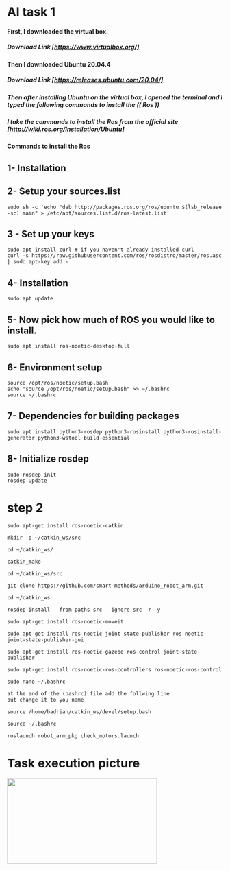 # AI task 1
#### First, I downloaded the virtual box.
##### Download Link [https://www.virtualbox.org/] 
#### Then I downloaded Ubuntu 20.04.4
##### Download Link [https://releases.ubuntu.com/20.04/]
##### Then after installing Ubuntu on the virtual box, I opened the terminal and I typed the following commands to install the (( Ros ))
##### I take the commands to install the Ros from the official site [http://wiki.ros.org/Installation/Ubuntu]
#### Commands to install the Ros
## 1- Installation
## 2- Setup your sources.list
~~~~
sudo sh -c 'echo "deb http://packages.ros.org/ros/ubuntu $(lsb_release -sc) main" > /etc/apt/sources.list.d/ros-latest.list'
~~~~~

## 3 - Set up your keys
~~~~~
sudo apt install curl # if you haven't already installed curl
curl -s https://raw.githubusercontent.com/ros/rosdistro/master/ros.asc | sudo apt-key add -
~~~~~

## 4- Installation
~~~~
sudo apt update
~~~~
## 5- Now pick how much of ROS you would like to install.
~~~~
sudo apt install ros-noetic-desktop-full
~~~~

## 6- Environment setup
~~~~~
source /opt/ros/noetic/setup.bash
echo "source /opt/ros/noetic/setup.bash" >> ~/.bashrc
source ~/.bashrc
~~~~~
## 7- Dependencies for building packages
~~~~
sudo apt install python3-rosdep python3-rosinstall python3-rosinstall-generator python3-wstool build-essential
~~~~
## 8- Initialize rosdep 
~~~~
sudo rosdep init
rosdep update
~~~~

# step 2
~~~~
sudo apt-get install ros-noetic-catkin
 
mkdir -p ~/catkin_ws/src
 
cd ~/catkin_ws/
 
catkin_make
 
cd ~/catkin_ws/src
 
git clone https://github.com/smart-methods/arduino_robot_arm.git 
 
cd ~/catkin_ws
 
rosdep install --from-paths src --ignore-src -r -y
 
sudo apt-get install ros-noetic-moveit
 
sudo apt-get install ros-noetic-joint-state-publisher ros-noetic-joint-state-publisher-gui
 
sudo apt-get install ros-noetic-gazebo-ros-control joint-state-publisher
 
sudo apt-get install ros-noetic-ros-controllers ros-noetic-ros-control
 
sudo nano ~/.bashrc
 
at the end of the (bashrc) file add the follwing line 
but change it to you name
 
source /home/badriah/catkin_ws/devel/setup.bash
 
source ~/.bashrc
 
roslaunch robot_arm_pkg check_motors.launch
~~~~
# Task execution picture
<div>
<img src="https://user-images.githubusercontent.com/108167855/179424309-5a5b2e8a-e408-43b5-93af-843b5362778c.png" width="350" height="200">
</div>
